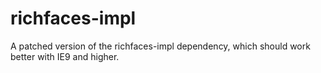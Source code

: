 # richfaces-impl
A patched version of the richfaces-impl dependency, which should work better with IE9 and higher.
